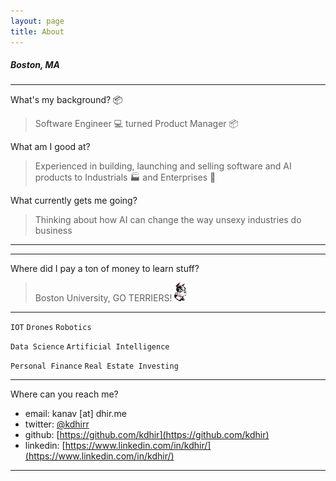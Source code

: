 ```yaml
---
layout: page
title: About
---
```


##### Boston, MA

- - - -
What's my background? :package:
> Software Engineer :computer:  turned Product Manager :package:

What am I good at? 
> Experienced in building, launching and selling software and AI products to Industrials :factory: and Enterprises :office:

What currently gets me going?
> Thinking about how AI can change the way unsexy industries do business

- - - -


- - - -

Where did I pay a ton of money to learn stuff?
> Boston University, GO TERRIERS! ![alt text](assets/rhett.gif "Rhett")

- - - -


`IOT` `Drones` `Robotics`

`Data Science` `Artificial Intelligence` 

`Personal Finance` `Real Estate Investing`

- - - -

Where can you reach me?

* email: kanav [at] dhir.me
* twitter: [@kdhirr](https://twitter.com/kdhirr)
* github: [https://github.com/kdhir](https://github.com/kdhir)
* linkedin: [https://www.linkedin.com/in/kdhir/](https://www.linkedin.com/in/kdhir/)

- - - -
